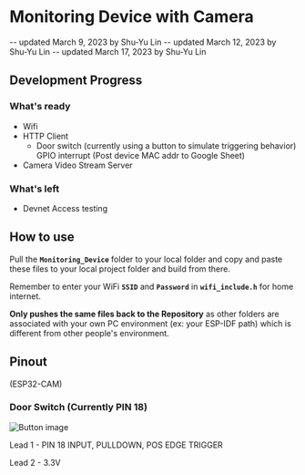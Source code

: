 # Monitoring Device with Camera

-- updated March 9, 2023 by Shu-Yu Lin
-- updated March 12, 2023 by Shu-Yu Lin
-- updated March 17, 2023 by Shu-Yu Lin

## Development Progress

### What's ready

- Wifi
- HTTP Client
  - Door switch (currently using a button to simulate triggering behavior) GPIO interrupt (Post device MAC addr to Google Sheet)
- Camera Video Stream Server

### What's left

- Devnet Access testing

## How to use

Pull the **```Monitoring_Device```** folder to your local folder and copy and paste these files to your local project folder and build from there.

Remember to enter your WiFi **```SSID```** and **```Password```** in **```wifi_include.h```** for home internet.

**Only pushes the same files back to the Repository** as other folders are associated with your own PC environment (ex: your ESP-IDF path) which is different from other people's environment.

## Pinout

(ESP32-CAM)

### Door Switch (Currently PIN 18)

![Button image](https://www.projecthub.in/wp-content/uploads/2019/12/pushbutton_diagram.png)

Lead 1 - PIN 18 INPUT, PULLDOWN, POS EDGE TRIGGER

Lead 2 - 3.3V
